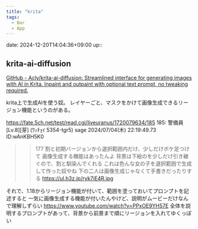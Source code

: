 ```yaml
---
title: "krita"
tags:
  - Bar
  - App
---
```


date: 2024-12-20T14:04:36+09:00
up::

## krita-ai-diffusion

[GitHub - Acly/krita-ai-diffusion: Streamlined interface for generating images with AI in Krita. Inpaint and outpaint with optional text prompt, no tweaking required.](https://github.com/Acly/krita-ai-diffusion)

krita上で生成AIを使う奴。
レイヤーごと、マスクをかけて画像生成できるリージョン機能というのがある。

https://fate.5ch.net/test/read.cgi/liveuranus/1720079634/185
185: 警備員[Lv.8][芽] (ﾜｯﾁｮｲ 5354-tgr5) sage 2024/07/04(木) 22:19:49.73 ID:wAnKBH5K0 
>>177
割と初期バージョンから選択範囲内だけ、少しだけボケ足つけて
画像生成する機能はあったんよ
背景は下絵のを少しだけ引き継ぐので、割と馴染んでくれる
これは色んな女の子を選択範囲で生成して作った奴やね
下の二人は画像生成じゃなくて手書きだったりする
https://ul.h3z.jp/ryk7iE4R.jpg

それで、1.18からリージョン機能が付いて、範囲を塗っておいてプロンプトを記述すると
一気に画像生成する機能が付いたんやけど、説明がムービーだけなんで理解しずらい
https://www.youtube.com/watch?v=PPxOE9YH57E
全体を説明するプロンプトがあって、背景から前景まで順にリージョンを入れてゆくっぽい